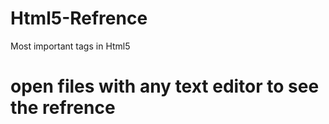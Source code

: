 # Html5-Refrence
 Most important tags in Html5
# open files with any text editor to see the refrence
